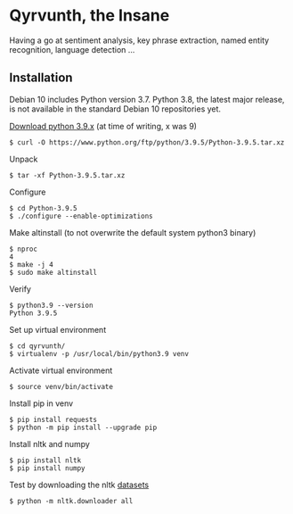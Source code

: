 # Qyrvunth, the Insane

Having a go at sentiment analysis, key phrase extraction, named entity recognition, language detection ...

## Installation

Debian 10 includes Python version 3.7. Python 3.8, the latest major release, is not available in the standard Debian 10 repositories yet.

[Download python 3.9.x](https://www.python.org/downloads/source/) (at time of writing, x was 9)

    $ curl -O https://www.python.org/ftp/python/3.9.5/Python-3.9.5.tar.xz

Unpack

    $ tar -xf Python-3.9.5.tar.xz

Configure

    $ cd Python-3.9.5
    $ ./configure --enable-optimizations

Make altinstall (to not overwrite the default system python3 binary) 

    $ nproc
    4
    $ make -j 4
    $ sudo make altinstall

Verify

    $ python3.9 --version
    Python 3.9.5

Set up virtual environment

    $ cd qyrvunth/
    $ virtualenv -p /usr/local/bin/python3.9 venv

Activate virtual environment

    $ source venv/bin/activate

Install pip in venv

    $ pip install requests
    $ python -m pip install --upgrade pip

Install nltk and numpy

    $ pip install nltk
    $ pip install numpy

Test by downloading the nltk [datasets](http://www.nltk.org/data.html)

    $ python -m nltk.downloader all